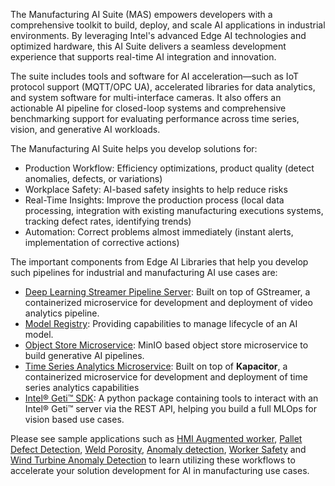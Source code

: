
The Manufacturing AI Suite (MAS) empowers developers with a comprehensive toolkit to build, deploy, and scale AI applications in industrial environments. By leveraging Intel's advanced Edge AI technologies and optimized hardware, this AI Suite delivers a seamless development experience that supports real-time AI integration and innovation.

The suite includes tools and software for AI acceleration—such as IoT protocol support (MQTT/OPC UA), accelerated libraries for data analytics, and system software for multi-interface cameras. It also offers an actionable AI pipeline for closed-loop systems and comprehensive benchmarking support for evaluating performance across time series, vision, and generative AI workloads.

The Manufacturing AI Suite helps you develop solutions for:
- Production Workflow: Efficiency optimizations, product quality (detect anomalies, defects, or variations)
- Workplace Safety: AI-based safety insights to help reduce risks
- Real-Time Insights: Improve the production process (local data processing, integration with existing manufacturing executions systems, tracking defect rates, identifying trends)
- Automation: Correct problems almost immediately (instant alerts, implementation of corrective actions)

The important components from Edge AI Libraries that help you develop such pipelines for industrial and manufacturing AI use cases are:
- [Deep Learning Streamer Pipeline Server](https://github.com/open-edge-platform/edge-ai-libraries/tree/main/microservices/dlstreamer-pipeline-server): Built on top of GStreamer, a containerized microservice for development and deployment of video analytics pipeline.
- [Model Registry](https://github.com/open-edge-platform/edge-ai-libraries/tree/main/microservices/model-registry): Providing capabilities to manage lifecycle of an AI model.
- [Object Store Microservice](https://github.com/open-edge-platform/edge-ai-libraries/tree/main/microservices/object-store/minio-store): MinIO based object store microservice to build generative AI pipelines.
- [Time Series Analytics Microservice](https://github.com/open-edge-platform/edge-ai-libraries/tree/main/microservices/time-series-analytics): Built on top of **Kapacitor**, a containerized microservice for development and deployment of time series analytics capabilities
- [Intel&reg; Geti&trade; SDK](https://github.com/open-edge-platform/geti-sdk): A python package containing tools to interact with an Intel&reg; Geti&trade; server via the REST API, helping you build a full MLOps for vision based use cases.

Please see sample applications such as [HMI Augmented worker](./hmi-augmented-worker/), [Pallet Defect Detection](industrial-edge-insights-vision/apps/pallet-defect-detection), [Weld Porosity](industrial-edge-insights-vision/apps/weld-porosity), [Anomaly detection](industrial-edge-insights-vision/apps/anomaly-detection), [Worker Safety](industrial-edge-insights-vision/apps/) and [Wind Turbine Anomaly Detection](wind-turbine-anomaly-detection/worker-safety) to learn utilizing these workflows to accelerate your solution development for AI in manufacturing use cases.
